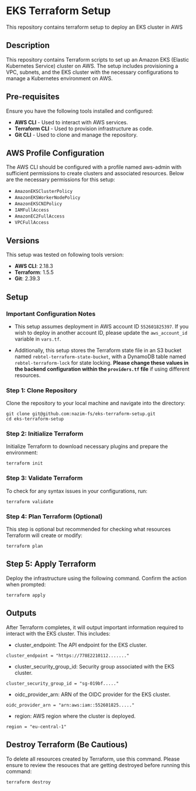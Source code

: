 # EKS Terraform Setup
This repository contains terraform setup to deploy an EKS cluster in AWS

## Description

This repository contains Terraform scripts to set up an Amazon EKS (Elastic Kubernetes Service) cluster on AWS. The setup includes provisioning a VPC, subnets, and the EKS cluster with the necessary configurations to manage a Kubernetes environment on AWS.

## Pre-requisites
Ensure you have the following tools installed and configured:

- **AWS CLI** - Used to interact with AWS services.
- **Terraform CLI** - Used to provision infrastructure as code.
- **Git CLI** - Used to clone and manage the repository.

## AWS Profile Configuration
The AWS CLI should be configured with a profile named aws-admin with sufficient permissions to create clusters and associated resources. Below are the necessary permissions for this setup:

- `AmazonEKSClusterPolicy`
- `AmazonEKSWorkerNodePolicy`
- `AmazonEKSCNIPolicy`
- `IAMFullAccess`
- `AmazonEC2FullAccess`
- `VPCFullAccess`

## Versions
This setup was tested on following tools version:

- **AWS CLI**: 2.18.3
- **Terraform**: 1.5.5
- **Git**: 2.39.3

## Setup

### Important Configuration Notes
- This setup assumes deployment in AWS account ID `552601825397`. If you wish to deploy in another account ID, please update the `aws_account_id` variable in `vars.tf`.

- Additionally, this setup stores the Terraform state file in an S3 bucket named `rebtel-terraform-state-bucket`, with a DynamoDB table named `rebtel-terraform-lock` for state locking. **Please change these values in the backend configuration within the `providers.tf` file** if using different resources.

### Step 1: Clone Repository
Clone the repository to your local machine and navigate into the directory:
```
git clone git@github.com:nazim-fs/eks-terraform-setup.git
cd eks-terraform-setup
```

### Step 2: Initialize Terraform
Initialize Terraform to download necessary plugins and prepare the environment:
```
terraform init
```

### Step 3: Validate Terraform
To check for any syntax issues in your configurations, run:
```
terraform validate
```

### Step 4: Plan Terraform (Optional)
This step is optional but recommended for checking what resources Terraform will create or modify:
```
terraform plan
```

## Step 5: Apply Terraform
Deploy the infrastructure using the following command. Confirm the action when prompted:
```
terraform apply
```

## Outputs
After Terraform completes, it will output important information required to interact with the EKS cluster. This includes:

- cluster_endpoint: The API endpoint for the EKS cluster.
```
cluster_endpoint = "https://778E2210112......."
```
- cluster_security_group_id: Security group associated with the EKS cluster.
```
cluster_security_group_id = "sg-019bf....."
```
- oidc_provider_arn: ARN of the OIDC provider for the EKS cluster.
```
oidc_provider_arn = "arn:aws:iam::552601825....."
```
- region: AWS region where the cluster is deployed.
```
region = "eu-central-1"
```

## Destroy Terraform (Be Cautious)
To delete all resources created by Terraform, use this command. Please ensure to review the resouces that are getting destroyed before running this command:
```
terraform destroy
```
